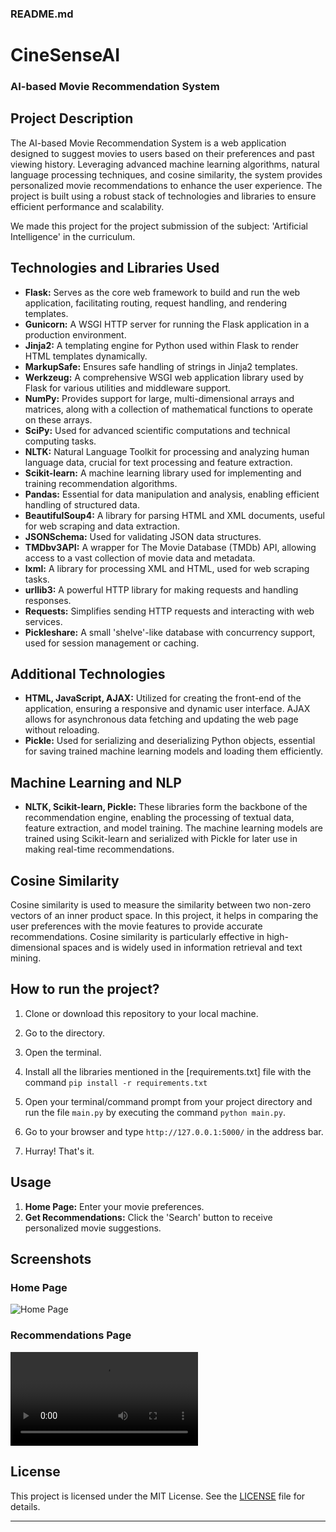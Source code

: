 ### README.md

# CineSenseAI

### AI-based Movie Recommendation System

## Project Description

The AI-based Movie Recommendation System is a web application designed to suggest movies to users based on their preferences and past viewing history. Leveraging advanced machine learning algorithms, natural language processing techniques, and cosine similarity, the system provides personalized movie recommendations to enhance the user experience. The project is built using a robust stack of technologies and libraries to ensure efficient performance and scalability.

We made this project for the project submission of the subject: 'Artificial Intelligence' in the curriculum. 

## Technologies and Libraries Used

- **Flask:** Serves as the core web framework to build and run the web application, facilitating routing, request handling, and rendering templates.
- **Gunicorn:** A WSGI HTTP server for running the Flask application in a production environment.
- **Jinja2:** A templating engine for Python used within Flask to render HTML templates dynamically.
- **MarkupSafe:** Ensures safe handling of strings in Jinja2 templates.
- **Werkzeug:** A comprehensive WSGI web application library used by Flask for various utilities and middleware support.
- **NumPy:** Provides support for large, multi-dimensional arrays and matrices, along with a collection of mathematical functions to operate on these arrays.
- **SciPy:** Used for advanced scientific computations and technical computing tasks.
- **NLTK:** Natural Language Toolkit for processing and analyzing human language data, crucial for text processing and feature extraction.
- **Scikit-learn:** A machine learning library used for implementing and training recommendation algorithms.
- **Pandas:** Essential for data manipulation and analysis, enabling efficient handling of structured data.
- **BeautifulSoup4:** A library for parsing HTML and XML documents, useful for web scraping and data extraction.
- **JSONSchema:** Used for validating JSON data structures.
- **TMDbv3API:** A wrapper for The Movie Database (TMDb) API, allowing access to a vast collection of movie data and metadata.
- **lxml:** A library for processing XML and HTML, used for web scraping tasks.
- **urllib3:** A powerful HTTP library for making requests and handling responses.
- **Requests:** Simplifies sending HTTP requests and interacting with web services.
- **Pickleshare:** A small 'shelve'-like database with concurrency support, used for session management or caching.

## Additional Technologies

- **HTML, JavaScript, AJAX:** Utilized for creating the front-end of the application, ensuring a responsive and dynamic user interface. AJAX allows for asynchronous data fetching and updating the web page without reloading.
- **Pickle:** Used for serializing and deserializing Python objects, essential for saving trained machine learning models and loading them efficiently.

## Machine Learning and NLP

- **NLTK, Scikit-learn, Pickle:** These libraries form the backbone of the recommendation engine, enabling the processing of textual data, feature extraction, and model training. The machine learning models are trained using Scikit-learn and serialized with Pickle for later use in making real-time recommendations.

## Cosine Similarity

Cosine similarity is used to measure the similarity between two non-zero vectors of an inner product space. In this project, it helps in comparing the user preferences with the movie features to provide accurate recommendations. Cosine similarity is particularly effective in high-dimensional spaces and is widely used in information retrieval and text mining.



## How to run the project?

1. Clone or download this repository to your local machine.
2. Go to the directory.
3. Open the terminal.
4. Install all the libraries mentioned in the [requirements.txt] file with the command 
```pip install -r requirements.txt```

5. Open your terminal/command prompt from your project directory and run the file `main.py` by executing the command `python main.py`.
6. Go to your browser and type `http://127.0.0.1:5000/` in the address bar.
7. Hurray! That's it.

## Usage

1. **Home Page:** Enter your movie preferences.
2. **Get Recommendations:** Click the 'Search' button to receive personalized movie suggestions.

## Screenshots

### Home Page
![Home Page](media/home_page.png)

### Recommendations Page
![Recommendations Page](media/recommendations.mp4)

## License

This project is licensed under the MIT License. See the [LICENSE](LICENSE) file for details.

---
